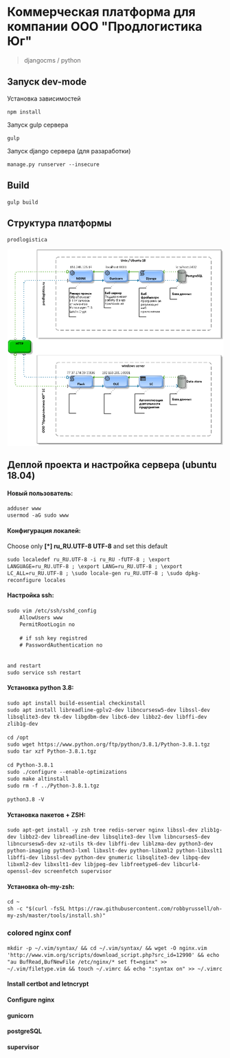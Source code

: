 # Коммерческая платформа для компании ООО "Продлогистика Юг"
>djangocms / python
## Запуск dev-mode
Установка зависимостей

    npm install

Запуск gulp сервера

    gulp

Запуск django сервера (для разаработки)

    manage.py runserver --insecure

## Build

    gulp build
    
## Структура платформы
    prodlogistica
    
![Структура платформы](sources/platform_structure.png)


## Деплой проекта и настройка сервера (ubuntu 18.04)
#### Новый пользователь:

    adduser www
    usermod -aG sudo www

#### Конфигурация локалей:
Сhoose only <b>[*] ru_RU.UTF-8 UTF-8</b> and set this default

    sudo localedef ru_RU.UTF-8 -i ru_RU -fUTF-8 ; \export LANGUAGE=ru_RU.UTF-8 ; \export LANG=ru_RU.UTF-8 ; \export LC_ALL=ru_RU.UTF-8 ; \sudo locale-gen ru_RU.UTF-8 ; \sudo dpkg-reconfigure locales


#### Настройка ssh:

    sudo vim /etc/ssh/sshd_config
        AllowUsers www
        PermitRootLogin no

        # if ssh key registred
        # PasswordAuthentication no


    and restart
    sudo service ssh restart

#### Установка python 3.8:

    sudo apt install build-essential checkinstall
    sudo apt install libreadline-gplv2-dev libncursesw5-dev libssl-dev libsqlite3-dev tk-dev libgdbm-dev libc6-dev libbz2-dev libffi-dev zlib1g-dev

    cd /opt
    sudo wget https://www.python.org/ftp/python/3.8.1/Python-3.8.1.tgz
    sudo tar xzf Python-3.8.1.tgz

    cd Python-3.8.1
    sudo ./configure --enable-optimizations
    sudo make altinstall
    sudo rm -f ../Python-3.8.1.tgz

    python3.8 -V

#### Установка пакетов + ZSH:

    sudo apt-get install -y zsh tree redis-server nginx libssl-dev zlib1g-dev libbz2-dev libreadline-dev libsqlite3-dev llvm libncurses5-dev libncursesw5-dev xz-utils tk-dev libffi-dev liblzma-dev python3-dev python-imaging python3-lxml libxslt-dev python-libxml2 python-libxslt1 libffi-dev libssl-dev python-dev gnumeric libsqlite3-dev libpq-dev libxml2-dev libxslt1-dev libjpeg-dev libfreetype6-dev libcurl4-openssl-dev screenfetch supervisor

#### Установка oh-my-zsh:

    cd ~
    sh -c "$(curl -fsSL https://raw.githubusercontent.com/robbyrussell/oh-my-zsh/master/tools/install.sh)"

### colored nginx conf

    mkdir -p ~/.vim/syntax/ && cd ~/.vim/syntax/ && wget -O nginx.vim 'http://www.vim.org/scripts/download_script.php?src_id=12990' && echo "au BufRead,BufNewFile /etc/nginx/* set ft=nginx" >> ~/.vim/filetype.vim && touch ~/.vimrc && echo ":syntax on" >> ~/.vimrc




#### Install certbot and letncrypt
#### Configure nginx
#### gunicorn
#### postgreSQL
#### supervisor 


